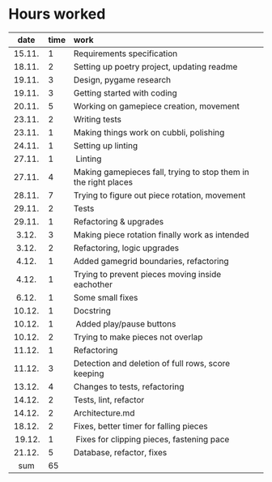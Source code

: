# Hours worked

| date  | time | work  |
| :----:|:-----| :-----|
| 15.11.| 1    | Requirements specification|
| 18.11.| 2    | Setting up poetry project, updating readme
| 19.11.| 3    | Design, pygame research
| 19.11.| 3    | Getting started with coding
| 20.11.| 5    | Working on gamepiece creation, movement 
| 23.11.| 2    | Writing tests
| 23.11.| 1    | Making things work on cubbli, polishing
| 24.11.| 1    | Setting up linting
| 27.11.| 1    | Linting
| 27.11.| 4    | Making gamepieces fall, trying to stop them in the right places 
| 28.11.| 7    | Trying to figure out piece rotation, movement
| 29.11.| 2    | Tests
| 29.11.| 1    | Refactoring & upgrades
|  3.12.| 3    | Making piece rotation finally work as intended
|  3.12.| 2    | Refactoring, logic upgrades
|  4.12.| 1    | Added gamegrid boundaries, refactoring
|  4.12.| 1    | Trying to prevent pieces moving inside eachother
|  6.12.| 1    | Some small fixes
| 10.12.| 1    | Docstring
| 10.12.| 1    | Added play/pause buttons
| 10.12.| 2    | Trying to make pieces not overlap
| 11.12.| 1    | Refactoring
| 11.12.| 3    | Detection and deletion of full rows, score keeping
| 13.12.| 4    | Changes to tests, refactoring
| 14.12.| 2    | Tests, lint, refactor
| 14.12.| 2    | Architecture.md
| 18.12.| 2    | Fixes, better timer for falling pieces
| 19.12.| 1    | Fixes for clipping pieces, fastening pace
| 21.12.| 5    | Database, refactor, fixes
| sum   | 65   | |

